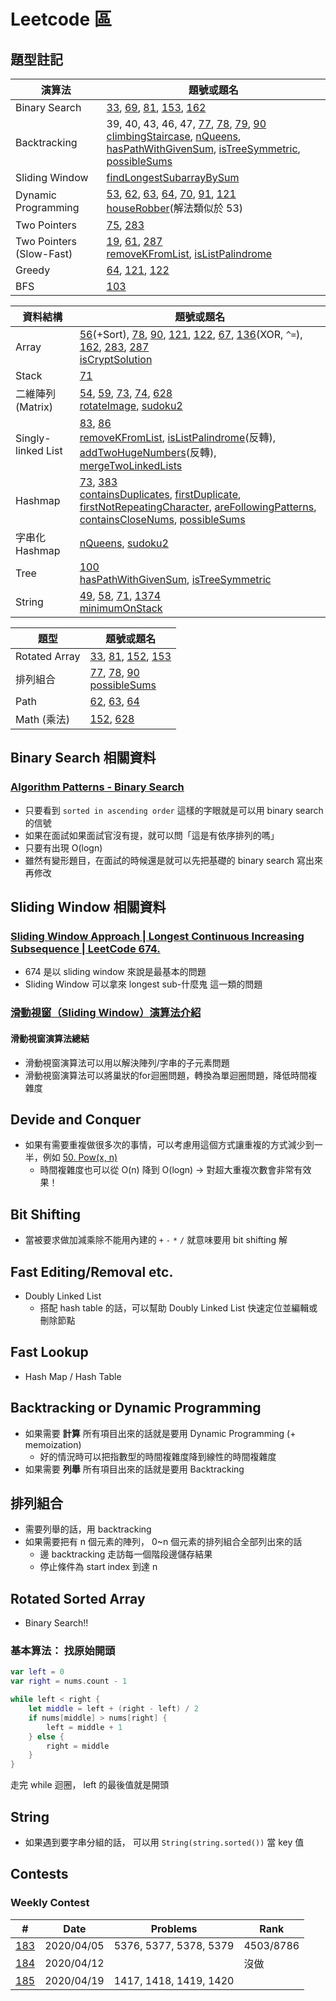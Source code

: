 # Leetcode 區

## 題型註記

| 演算法 | 題號或題名 |
|---|---|
| Binary Search | [33](0033_search_in_rotated_sorted_array.md), [69](0069_sqrt_x.md), [81](0081.md), [153](0153_find_minimum_in_rotated_sorted_array.md), [162](0162_find_peak_element.md)
| Backtracking | 39, 40, 43, 46, 47, [77](0077_combinations.md), [78](0078_subsets.md), [79](0079_word_search.md), [90](0090_subsets_II.md)<br> [climbingStaircase](../codesignal/climbingStaircase.md), [nQueens](../codesignal/nQueens.md), [hasPathWithGivenSum](../codesignal/hasPathWithGivenSum.md), [isTreeSymmetric](../codesignal/isTreeSymmetric.md), [possibleSums](../codesignal/possibleSums.md) |
| Sliding Window | [findLongestSubarrayBySum](../codesignal/findLongestSubarrayBySum.md)
| Dynamic Programming | [53](0053_maximum_subarray.md), [62](0062_unique_paths.md), [63](0063_unique_paths_II.md), [64](0064_minumum_path_sum.md), [70](0070_climbing_stairs.md), [91](0091.md), [121](0121_best_time_to_buy_and_sell_stock.md)<br>[houseRobber](../codesignal/houseRobber.md)(解法類似於 53)
| Two Pointers | [75](0075_sort_colors.md), [283](0283_move_zeroes.md)
| Two Pointers (Slow-Fast) | [19](https://github.com/vc7/algorithm_datas_tructure_leetcode/blob/b7ac153c5d5e5ab894d86b7d9c66a87917de7dae/leetcode/0019_remove_nth_node_from_end_of_list.md), [61](0061_rotate_list.md), [287](0287_find_the_dulicate_number.md)<br>[removeKFromList](../codesignal/removeKFromList.md), [isListPalindrome](../codesignal/isListPalindrome.md)
| Greedy | [64](0064_minumum_path_sum.md), [121](0121_best_time_to_buy_and_sell_stock.md), [122](0122_best_time_to_buy_and_sell_stock_II.md)
| BFS | [103](0103_binary_tree_zigzag_level_order_traversal.md)

| 資料結構 | 題號或題名 |
|---|---|
| Array | [56](0056_merge_intervals.md)(+Sort), [78](0078_subsets.md), [90](0090_subsets_II.md), [121](0121_best_time_to_buy_and_sell_stock.md), [122](0122_best_time_to_buy_and_sell_stock_II.md), [67](0067_add_binary.md), [136](0136.md)(XOR, `^=`), [162](0162_find_peak_element.md), [283](0283_move_zeroes.md), [287](0287_find_the_dulicate_number.md)<br>[isCryptSolution](../codesignal/isCryptSolution.md)
| Stack | [71](0071_simplify_path.md)
| 二維陣列(Matrix) | [54](0054_spiral_matrix.md), [59](0059_spiral_matrix_II.md), [73](0073_set_matrix_zeroes.md), [74](0074_search_a_2d_matrix.md), [628](0628_maximum_product_of_three_numbers.md)<br>[rotateImage](../codesignal/rotateImage.md), [sudoku2](../codesignal/sudoku2.md) |
| Singly-linked List | [83](0083.md), [86](0086.md)<br>[removeKFromList](../codesignal/removeKFromList.md), [isListPalindrome](../codesignal/isListPalindrome.md)(反轉), [addTwoHugeNumbers](../codesignal/addTwoHugeNumbers.md)(反轉), [mergeTwoLinkedLists](../codesignal/mergeTwoLinkedLists.md)
| Hashmap | [73](0073_set_matrix_zeroes.md), [383](0383_ransom_note.md)<br>[containsDuplicates](../codesignal/containsDuplicates.md), [firstDuplicate](../codesignal/firstDuplicate.md), [firstNotRepeatingCharacter](../codesignal/firstNotRepeatingCharacter.md), [areFollowingPatterns](../codesignal/areFollowingPatterns.md), [containsCloseNums](../codesignal/containsCloseNums.md), [possibleSums](../codesignal/possibleSums.md)
| 字串化 Hashmap | [nQueens](../codesignal/nQueens.md), [sudoku2](../codesignal/sudoku2.md)
| Tree | [100](0100.md)<br>[hasPathWithGivenSum](../codesignal/hasPathWithGivenSum.md), [isTreeSymmetric](../codesignal/isTreeSymmetric.md)
| String | [49](0049_), [58](0058_length_of_last_word.md), [71](0071_simplify_path.md), [1374](1374_generate_a_string_with_characters_that_have_odd_counts.md)<br>[minimumOnStack](../codesignal/minimumOnStack.md)

| 題型 | 題號或題名 |
|---|---|
| Rotated Array | [33](0033_search_in_rotated_sorted_array.md), [81](0081.md), [152](0152_maximum_product_subarray.md), [153](0153_find_minimum_in_rotated_sorted_array.md)
| 排列組合 | [77](0077_combinations.md), [78](0078_subsets.md), [90](0090_subsets_II.md)<br>[possibleSums](../codesignal/possibleSums.md)
| Path | [62](0062_unique_paths.md), [63](0063_unique_paths_II.md), [64](0064_minumum_path_sum.md)
| Math (乘法) |  [152](0152_maximum_product_subarray.md), [628](0628_maximum_product_of_three_numbers.md)

## Binary Search 相關資料

### [Algorithm Patterns - Binary Search](https://www.youtube.com/watch?v=8T77iUOuXRA)

- 只要看到 `sorted in ascending order` 這樣的字眼就是可以用 binary search 的信號
- 如果在面試如果面試官沒有提，就可以問「這是有依序排列的嗎」
- 只要有出現 O(logn)
- 雖然有變形題目，在面試的時候還是就可以先把基礎的 binary search 寫出來再修改

## Sliding Window 相關資料

### [Sliding Window Approach | Longest Continuous Increasing Subsequence | LeetCode 674.](https://www.youtube.com/watch?v=jSvoE-_Yhs4)

- 674 是以 sliding window 來說是最基本的問題
- Sliding Window 可以拿來 longest sub-什麼鬼 這一類的問題

### [滑動視窗（Sliding Window）演算法介紹](https://www.jishuwen.com/d/2Epc/zh-tw)

#### 滑動視窗演算法總結

- 滑動視窗演算法可以用以解決陣列/字串的子元素問題
- 滑動視窗演算法可以將巢狀的for迴圈問題，轉換為單迴圈問題，降低時間複雜度

## Devide and Conquer

- 如果有需要重複做很多次的事情，可以考慮用這個方式讓重複的方式減少到一半，例如 [50. Pow(x, n)](https://leetcode.com/problems/powx-n/)
  - 時間複雜度也可以從 O(n) 降到 O(logn) → 對超大重複次數會非常有效果！

## Bit Shifting

- 當被要求做加減乘除不能用內建的 `+` `-` `*` `/` 就意味要用 bit shifting 解

## Fast Editing/Removal etc.

- Doubly Linked List
  - 搭配 hash table 的話，可以幫助 Doubly Linked List 快速定位並編輯或刪除節點

## Fast Lookup

- Hash Map / Hash Table

## Backtracking or Dynamic Programming

- 如果需要 **計算** 所有項目出來的話就是要用 Dynamic Programming (+ memoization)
  - 好的情況時可以把指數型的時間複雜度降到線性的時間複雜度
- 如果需要 **列舉** 所有項目出來的話就是要用 Backtracking

## 排列組合

- 需要列舉的話，用 backtracking
- 如果需要把有 n 個元素的陣列， 0~n 個元素的排列組合全部列出來的話
  - 邊 backtracking 走訪每一個階段邊儲存結果
  - 停止條件為 start index 到達 n
  
## Rotated Sorted Array

- Binary Search!!

### 基本算法： 找原始開頭

``` swift
var left = 0
var right = nums.count - 1

while left < right {
    let middle = left + (right - left) / 2
    if nums[middle] > nums[right] {
        left = middle + 1
    } else {
        right = middle
    }
}
```

走完 while 迴圈， left 的最後值就是開頭

## String

- 如果遇到要字串分組的話， 可以用 `String(string.sorted())` 當 key 值

## Contests

### Weekly Contest

| # | Date | Problems | Rank |
|:---:|:---:|---|---|
| [183](weekly_contest_183) | 2020/04/05 | 5376, 5377, 5378, 5379 | 4503/8786 |
| [184](weekly_contest_184) | 2020/04/12 |  | 沒做 |
| [185](weekly_contest_185) | 2020/04/19 | 1417, 1418, 1419, 1420 | 